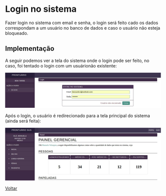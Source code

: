 # Login no sistema

Fazer login no sistema com email e senha, o login será feito cado os dados correspondam a um usuário no banco de dados e caso o usuário não esteja bloqueado.

## Implementação

A seguir podemos ver a tela do sistema onde o login pode ser feito, no caso, foi tentado o login com um usuárionão existente:

![Tela de login](./img/login.jpeg?raw=true)


Após o login, o usuário é redirecionado para a tela principal do sistema (ainda será feita):

![Painel inicial](./img/painel-inicial.jpeg?raw=true)

[Voltar](../README.md)